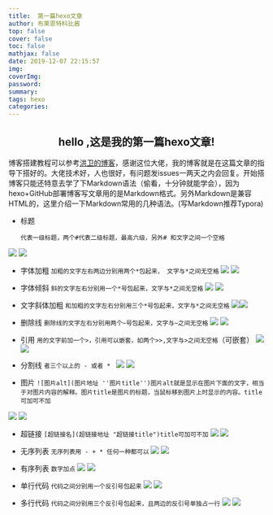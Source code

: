 ```yaml
---
title:	第一篇hexo文章
author: 布莱恩特科比酱
top: false
cover: false
toc: false
mathjax: false
date: 2019-12-07 22:15:57
img:
coverImg:
password:
summary:
tags: hexo
categories:
---
```


<h2 align="center"> hello ,这是我的第一篇hexo文章!</h2>
博客搭建教程可以参考<a href="https://sunhwee.com/posts/6e8839eb.html">洪卫的博客</a>，感谢这位大佬，我的博客就是在这篇文章的指导下搭好的。大佬技术好，人也很好，有问题发issues一两天之内会回复。开始搭博客只能还特意去学了下Markdown语法（偷看，十分钟就能学会），因为hexo+GitHub部署博客写文章用的是Markdown格式。另外Markdown是兼容HTML的，这里介绍一下Markdown常用的几种语法。(写Markdown推荐Typora)

+ 标题
	
	```代表一级标题，两个#代表二级标题，最高六级，另外# 和文字之间一个空格```

![](https://raw.githubusercontent.com/8546KB/My_picture/master/20191217162804.png)
![](https://raw.githubusercontent.com/8546KB/My_picture/master/20191217162818.png)

+  字体加粗
	```加粗的文字左右两边分别用两个*包起来， 文字与*之间无空格```
![](https://raw.githubusercontent.com/8546KB/My_picture/master/20191217162945.png)
![](https://raw.githubusercontent.com/8546KB/My_picture/master/20191217162923.png)

+ 字体倾斜
	```斜的文字左右分别用一个*号包起来，文字与*之间无空格```
![](https://raw.githubusercontent.com/8546KB/My_picture/master/20191217163611.png)
![](https://raw.githubusercontent.com/8546KB/My_picture/master/20191217163635.png)

+ 文字斜体加粗
	```和加粗的文字左右分别用三个*号包起来，文字与*之间无空格```
	![](https://raw.githubusercontent.com/8546KB/My_picture/master/20191217163711.png)![](https://raw.githubusercontent.com/8546KB/My_picture/master/20191217163727.png)	

+ 删除线
	```删除线的文字左右分别用两个~号包起来，文字与~之间无空格```
![](https://raw.githubusercontent.com/8546KB/My_picture/master/20191217163818.png)
![](https://raw.githubusercontent.com/8546KB/My_picture/master/20191217163832.png)

+ 引用
	```用的文字前加一个>，引用可以嵌套，如两个>>,文字与>之间无空格```（可嵌套）
![](https://raw.githubusercontent.com/8546KB/My_picture/master/20191217164013.png)
![](https://raw.githubusercontent.com/8546KB/My_picture/master/20191217164027.png)

+ 分割线
	```者三个以上的 - 或者 * ```
![](https://raw.githubusercontent.com/8546KB/My_picture/master/20191217164143.png)
![](https://raw.githubusercontent.com/8546KB/My_picture/master/20191217164201.png)

+ 图片
	```![图片alt](图片地址 ''图片title'')图片alt就是显示在图片下面的文字，相当于对图片内容的解释。图片title是图片的标题，当鼠标移到图片上时显示的内容。title可加可不加```

![](https://raw.githubusercontent.com/8546KB/My_picture/master/20191217164410.png)
![](https://raw.githubusercontent.com/8546KB/My_picture/master/20191217164426.png)

+ 超链接
	```[超链接名](超链接地址 "超链接title")title可加可不加```
![](https://raw.githubusercontent.com/8546KB/My_picture/master/20191217164520.png)
![](https://raw.githubusercontent.com/8546KB/My_picture/master/20191217164539.png)

+ 无序列表
	```无序列表用 - + * 任何一种都可以```
![](https://raw.githubusercontent.com/8546KB/My_picture/master/20191217164650.png)
![](https://raw.githubusercontent.com/8546KB/My_picture/master/20191217164702.png)

+ 有序列表
	```数字加点```
![](https://raw.githubusercontent.com/8546KB/My_picture/master/20191217164752.png)
![](https://raw.githubusercontent.com/8546KB/My_picture/master/20191217164808.png)

+ 单行代码
	```代码之间分别用一个反引号包起来```
![](https://raw.githubusercontent.com/8546KB/My_picture/master/20191217164859.png)
![](https://raw.githubusercontent.com/8546KB/My_picture/master/20191217164916.png)

+ 多行代码
  	```代码之间分别用三个反引号包起来，且两边的反引号单独占一行```
  ![](https://raw.githubusercontent.com/8546KB/My_picture/master/20191217165008.png)
  ![](https://raw.githubusercontent.com/8546KB/My_picture/master/20191217165020.png)

